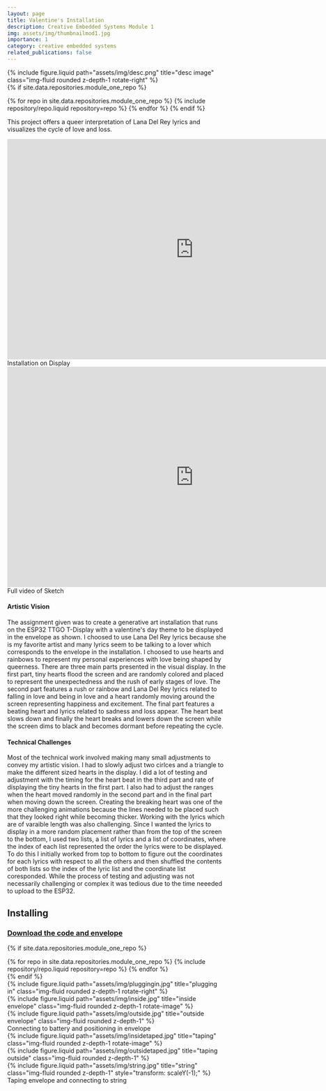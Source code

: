 ```yaml
---
layout: page
title: Valentine's Installation
description: Creative Embedded Systems Module 1
img: assets/img/thumbnailmod1.jpg
importance: 1
category: creative embedded systems
related_publications: false
---
```


<div class="row justify-content-sm-start">

<div class="col-sm-4 mt-3 mt-md-0">
    {% include figure.liquid path="assets/img/desc.png" title="desc image" class="img-fluid rounded z-depth-1 rotate-right" %}
</div>
{% if site.data.repositories.module_one_repo %}

{% for repo in site.data.repositories.module_one_repo %} {% include repository/repo.liquid repository=repo %} {% endfor %}
{% endif %}

</div>

This project offers a queer interpretation of Lana Del Rey lyrics and visualizes the cycle of love and loss.

<div class="row justify-content-sm-center">
<iframe width="853" height="505" src="https://www.youtube.com/embed/NHFYFbRfrQA?si=fEZuPPyt5vdalCZ1" title="YouTube video player" frameborder="0" allow="accelerometer; autoplay; clipboard-write; encrypted-media; gyroscope; picture-in-picture; web-share" allowfullscreen></iframe>
</div>
<div class="caption">
    Installation on Display
</div>

<div class="row justify-content-sm-center">
    <iframe width="853" height="505" src="https://www.youtube.com/embed/HUqh9DVShdw?si=qKnr0yA7k-TIVgIx" title="YouTube video player" frameborder="0" allow="accelerometer; autoplay; clipboard-write; encrypted-media; gyroscope; picture-in-picture; web-share" allowfullscreen> </iframe>
</div>
<div class="caption">
    Full video of Sketch
</div>

#### Artistic Vision

The assignment given was to create a generative art installation that runs on the ESP32 TTGO T-Display with a valentine's day theme to be displayed in the envelope as shown. I choosed to use Lana Del Rey lyrics because she is my favorite artist and many lyrics seem to be talking to a lover which corresponds to the envelope in the installation. I choosed to use hearts and rainbows to represent my personal experiences with love being shaped by queerness. There are three main parts presented in the visual display. In the first part, tiny hearts flood the screen and are randomly colored and placed to represent the unexpectedness and the rush of early stages of love. The second part features a rush or rainbow and Lana Del Rey lyrics related to falling in love and being in love and a heart randomly moving around the screen representing happiness and excitement. The final part features a beating heart and lyrics related to sadness and loss appear. The heart beat slows down and finally the heart breaks and lowers down the screen while the screen dims to black and becomes dormant before repeating the cycle.

#### Technical Challenges

Most of the technical work involved making many small adjustments to convey my artistic vision.
I had to slowly adjust two cirlces and a triangle to make the different sized hearts in the display.
I did a lot of testing and adjustment with the timing for the heart beat in the third part and rate of displaying the tiny hearts in the first part.
I also had to adjust the ranges when the heart moved randomly in the second part and in the final part when moving down the screen.
Creating the breaking heart was one of the more challenging animations because the lines needed to be placed such that they looked right while becoming thicker.
Working with the lyrics which are of varaible length was also challenging. Since I wanted the lyrics to display in a more random placement rather than from the top of the screen to the bottom, I used two lists, a list of lyrics and a list of coordinates, where the index of each list represented the order the lyrics were to be displayed. To do this I initially worked from top to bottom to figure out the coordinates for each lyrics with respect to all the others and then shuffled the contents of both lists so the index of the lyric list and the coordinate list coresponded.
While the process of testing and adjusting was not necessarily challenging or complex it was tedious due to the time neeeded to upload to the ESP32.

## Installing

### [Download the code and envelope](https://github.com/chloeho7/vday-installation-creative-embedded-sys)

<!-- code for GitHub repositories -->

{% if site.data.repositories.module_one_repo %}

<div class="repositories d-flex flex-wrap flex-md-row flex-column justify-content-between align-items-center">
  {% for repo in site.data.repositories.module_one_repo %} {% include repository/repo.liquid repository=repo %} {% endfor %}
</div>
{% endif %}

<div class="row justify-content-sm-center">
    <div class="col-sm mt-3 mt-md-0">
        {% include figure.liquid path="assets/img/pluggingin.jpg" title="plugging in" class="img-fluid rounded z-depth-1 rotate-right" %}
    </div>
    <div class="col-sm mt-3 mt-md-0">
        {% include figure.liquid path="assets/img/inside.jpg" title="inside envelope" class="img-fluid rounded z-depth-1 rotate-image" %}
    </div>
    <div class="col-sm mt-3 mt-md-0">
        {% include figure.liquid path="assets/img/outside.jpg" title="outside envelope" class="img-fluid rounded z-depth-1" %}
    </div>
</div>
<div class="caption">
    Connecting to battery and positioning in envelope
</div>

<div class="row justify-content-sm-center">
    <div class="col-sm mt-3 mt-md-0">
        {% include figure.liquid path="assets/img/insidetaped.jpg" title="taping" class="img-fluid rounded z-depth-1 rotate-image" %}
    </div>
    <div class="col-sm mt-3 mt-md-0">
        {% include figure.liquid path="assets/img/outsidetaped.jpg" title="taping outside" class="img-fluid rounded z-depth-1" %}
    </div>
    <div class="col-sm mt-3 mt-md-0">
        {% include figure.liquid path="assets/img/string.jpg" title="string" class="img-fluid rounded z-depth-1" style="transform: scaleY(-1);" %}
    </div>
</div>
<div class="caption">
    Taping envelope and connecting to string
</div>
